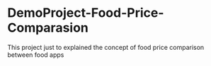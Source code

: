 # DemoProject-Food-Price-Comparasion
This project just to explained the concept of food price comparison between food apps
